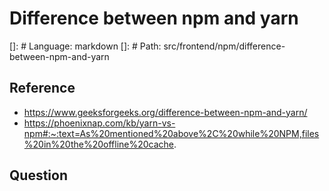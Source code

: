 # Difference between npm and yarn

[]: # Language: markdown
[]: # Path: src/frontend/npm/difference-between-npm-and-yarn

## Reference
- https://www.geeksforgeeks.org/difference-between-npm-and-yarn/
- https://phoenixnap.com/kb/yarn-vs-npm#:~:text=As%20mentioned%20above%2C%20while%20NPM,files%20in%20the%20offline%20cache.

## Question